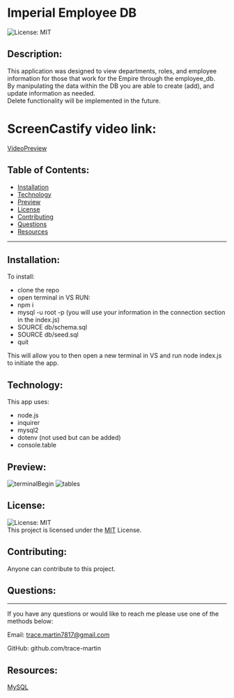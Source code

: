 
  # Imperial Employee DB

  ![License: MIT](https://img.shields.io/badge/License-MIT-green.svg)
  
  ## Description:

  This application was designed to view departments, roles, and employee information for those that work for the Empire through the employee_db.<br>
  By manipulating the data within the DB you are able to create (add), and update information as needed.<br>
  Delete functionality will be implemented in the future.

  # ScreenCastify video link:

  [VideoPreview](https://drive.google.com/file/d/1Xzh8Q3CROEa3EJDvChibCSG6UwrBSRHR/view)

  ## Table of Contents:

  - [Installation](#installation)
  - [Technology](#technology)
  - [Preview](#preview)
  - [License](#license)
  - [Contributing](#contributing)
  - [Questions](#questions)
  - [Resources](#resources)
  <hr>
  
  ## Installation:

  To install: 
  * clone the repo
  * open terminal in VS
  RUN:
  * npm i 
  * mysql -u root -p
  (you will use your information in the connection section in the index.js)
  * SOURCE db/schema.sql
  * SOURCE db/seed.sql
  * quit

  This will allow you to then open a new terminal in VS and run node index.js to initiate the app.

  ## Technology:

  This app uses:

  * node.js
  * inquirer
  * mysql2
  * dotenv (not used but can be added)
  * console.table
  

  ## Preview:

  ![terminalBegin](https://github.com/trace-martin/Imperial-Employee-DB/assets/123417800/2ba91ff7-93fa-4f01-a76f-724aef3278e3)
  ![tables](https://github.com/trace-martin/Imperial-Employee-DB/assets/123417800/cddc6b3d-50a3-4d89-9ea7-46f77a9c00a2)

  ## License:

  ![License: MIT](https://img.shields.io/badge/License-MIT-green.svg)
  <br>
  This project is licensed under the <a href="https://opensource.org/license/mit/">MIT</a> License.


  ## Contributing:

  Anyone can contribute to this project.

  ## Questions:
  <hr>

  If you have any questions or would like to reach me please use one of the methods below:

  Email: trace.martin7817@gmail.com

  GitHub: github.com/trace-martin

  ## Resources:
  
  [MySQL](https://dev.mysql.com/doc/mysql-getting-started/en/)<br>
